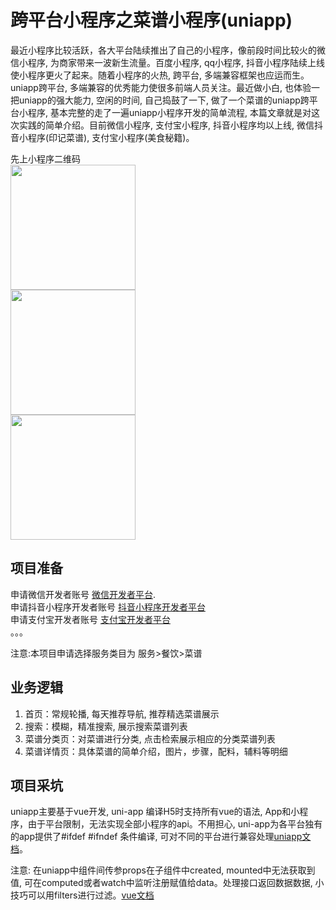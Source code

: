 # 跨平台小程序之菜谱小程序(uniapp)

最近小程序比较活跃，各大平台陆续推出了自己的小程序，像前段时间比较火的微信小程序, 为商家带来一波新生流量。百度小程序, qq小程序, 抖音小程序陆续上线使小程序更火了起来。随着小程序的火热, 跨平台, 多端兼容框架也应运而生。 uniapp跨平台, 多端兼容的优秀能力使很多前端人员关注。最近做小白, 也体验一把uniapp的强大能力, 空闲的时间, 自己捣鼓了一下, 做了一个菜谱的uniapp跨平台小程序, 基本完整的走了一遍uniapp小程序开发的简单流程,  本篇文章就是对这次实践的简单介绍。目前微信小程序, 支付宝小程序, 抖音小程序均以上线, 微信抖音小程序(印记菜谱), 支付宝小程序(美食秘籍)。

先上小程序二维码<br/>
<img src="https://github.com/anyrzm/demo-app/blob/master/m/20200424230936851.png" width="200" height="200" alt=""/><br/>
<img src="https://github.com/anyrzm/demo-app/blob/master/m/20200424230237910.jpg" width="200" height="200" alt=""/><br/>
<img src="https://github.com/anyrzm/demo-app/blob/master/m/20200424225428179.jpg" width="200"  alt=""/><br/>

## 项目准备
申请微信开发者账号 [微信开发者平台](https://mp.weixin.qq.com/).<br/>
申请抖音小程序开发者账号 [抖音小程序开发者平台](https://developer.toutiao.com/homepage)<br/>
申请支付宝开发者账号 [支付宝开发者平台](https://mini.open.alipay.com/channel/miniIndex.htm)<br/>
。。。<br/>

注意:本项目申请选择服务类目为 服务>餐饮>菜谱


## 业务逻辑

 1. 首页：常规轮播, 每天推荐导航, 推荐精选菜谱展示<br/>
 2. 搜索：模糊，精准搜索, 展示搜索菜谱列表<br/>
 3. 菜谱分类页：对菜谱进行分类, 点击检索展示相应的分类菜谱列表<br/>
 4. 菜谱详情页：具体菜谱的简单介绍，图片，步骤，配料，辅料等明细

## 项目采坑
uniapp主要基于vue开发, uni-app 编译H5时支持所有vue的语法, App和小程序，由于平台限制，无法实现全部小程序的api。不用担心, uni-app为各平台独有的app提供了#ifdef #ifndef 条件编译, 可对不同的平台进行兼容处理[uniapp文档](https://uniapp.dcloud.io/platform)。

注意: 在uniapp中组件间传参props在子组件中created, mounted中无法获取到值, 可在computed或者watch中监听注册赋值给data。处理接口返回数据数据,  小技巧可以用filters进行过滤。[vue文档](https://cn.vuejs.org/v2/api/?#filters)

